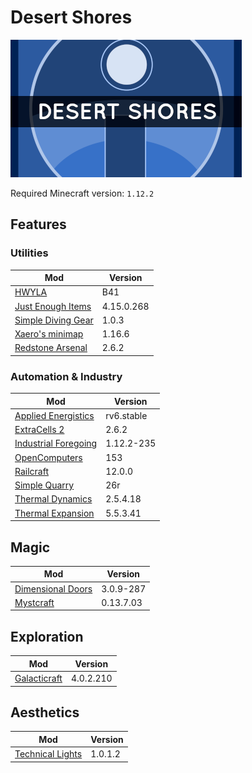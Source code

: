 Desert Shores
===

![Desert Shores](./src/site/resources/desert_shore_page.png?raw=true)

Required Minecraft version: `1.12.2`

## Features

### Utilities

|Mod|Version|
|---|-------|
|[HWYLA](https://minecraft.curseforge.com/projects/hwyla)|B41
|[Just Enough Items](https://minecraft.curseforge.com/projects/jei/)|4.15.0.268|
|[Simple Diving Gear](https://www.curseforge.com/minecraft/mc-mods/simple-diving-gear)|1.0.3
|[Xaero's minimap](https://minecraft.curseforge.com/projects/xaeros-minimap)|1.16.6|
|[Redstone Arsenal](https://teamcofh.com/docs/redstone-arsenal)|2.6.2

### Automation & Industry

|Mod|Version|
|---|-------|
|[Applied Energistics](https://ae-mod.info/)|rv6.stable|
|[ExtraCells 2](https://minecraft.curseforge.com/projects/extracells2)|2.6.2|
|[Industrial Foregoing](https://minecraft.curseforge.com/projects/industrial-foregoing)|1.12.2-235|
|[OpenComputers](https://minecraft.curseforge.com/projects/opencomputers)|153
|[Railcraft](http://www.railcraft.info/)|12.0.0|
|[Simple Quarry](https://minecraft.curseforge.com/projects/simple-quarry)|26r|
|[Thermal Dynamics](https://github.com/CoFH/ThermalDynamics)|2.5.4.18|
|[Thermal Expansion](https://github.com/CoFH/ThermalExpansion)|5.5.3.41|

## Magic

|Mod|Version|
|---|-------|
|[Dimensional Doors](https://minecraft.curseforge.com/projects/dimensionaldoors)|3.0.9-287|
|[Mystcraft](https://minecraft.curseforge.com/projects/mystcraft/)|0.13.7.03|

## Exploration

|Mod|Version|
|---|-------|
|[Galacticraft](https://micdoodle8.com/mods/galacticraft)|4.0.2.210|

## Aesthetics

|Mod|Version|
|---|-------|
|[Technical Lights](https://minecraft.curseforge.com/projects/technical-lights)|1.0.1.2|


